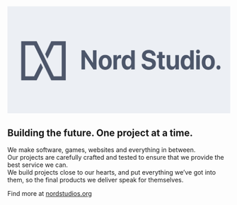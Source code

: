 ![We are Nord Studio.](profile/images/banner.png)

## Building the future. One project at a time.
We make software, games, websites and everything in between.  
Our projects are carefully crafted and tested to ensure that we provide the best service we can.  
We build projects close to our hearts, and put everything we’ve got into them, so the final products we deliver speak for themselves.

Find more at [nordstudios.org](https://www.nordstudios.org)
